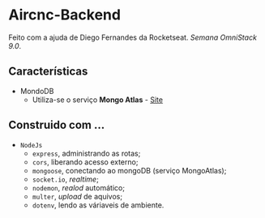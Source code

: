 # Aircnc-Backend
Feito com a ajuda de Diego Fernandes da Rocketseat. *Semana OmniStack 9.0*.

## Características
- MondoDB
	- Utiliza-se o serviço **Mongo Atlas** - [Site](https://cloud.mongodb.com "Visitar")

## Construido com ...
- `NodeJs`
  - `express`, administrando as rotas;
  - `cors`, liberando acesso externo;
  - `mongoose`, conectando ao mongoDB (serviço MongoAtlas);
  - `socket.io`, *realtime*;
  - `nodemon`, *realod* automático;
  - `multer`, *upload* de aquivos;
  - `dotenv`, lendo as váriaveis de ambiente.
  
